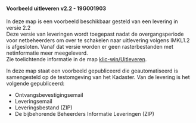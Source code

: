 #### Voorbeeld uitleveren v2.2 - 19G001903

In deze map is een voorbeeld beschikbaar gesteld van een levering in versie 2.2   \
Deze versie van leveringen wordt toegepast nadat de overgangsperiode voor netbeheerders om over te schakelen naar uitlevering volgens IMKL1.2 is afgesloten.
Vanaf dat versie worden er geen rasterbestanden met netinformatie meer meegeleverd.  \
Zie toelichtende informatie in de map [klic-win/Uitleveren](../../../../tree/master/Uitleveren).

In deze map staat een voorbeeld gepubliceerd die geautomatiseerd is samengesteld op de testomgeving van het Kadaster. Van de levering is het volgende gepubliceerd:
- Ontvangsbevestigingsemail
- Leveringsemail
- Leveringsbestand (ZIP)
- De bijbehorende Beheerders Informatie Leveringen (ZIP)

